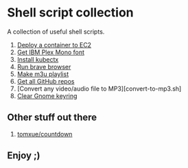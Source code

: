 # Shell script collection

A collection of useful shell scripts.

1. [Deploy a container to EC2](deploy-container-ec2.sh)
2. [Get IBM Plex Mono font](get-ibm-plex-mono-font.sh)
3. [Install kubectx](install-kubectx.sh)
4. [Run brave browser](run-brave.sh)
5. [Make m3u playlist](make-m3u-playlist.sh)
6. [Get all GitHub repos](get-all-git-repos.sh)
7. [Convert any video/audio file to MP3][convert-to-mp3.sh]
8. [Clear Gnome keyring](clear-keyring.sh)


## Other stuff out there

1. [tomxue/countdown](https://github.com/tomxue/countdown)

## Enjoy ;)
